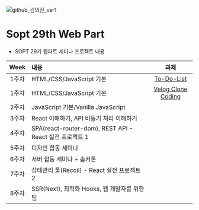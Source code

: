 ![github_김의진_ver1](https://user-images.githubusercontent.com/24906022/135574416-78cded38-6fbf-4fec-9da9-32e5d01b7035.png)

# Sopt 29th Web Part

- SOPT 29기 웹파트 세미나 프로젝트 내용

|Week|내용|과제|
|:---:|:---------------|:-------------:|
|1주차|HTML/CSS/JavaScript 기본|[To-Do-List](https://github.com/WE-SOPT-29th-Web-Part/Euijin-Kim/tree/main/to-do-list)|
|1주차|HTML/CSS/JavaScript 기본|[Velog Clone Coding](https://github.com/WE-SOPT-29th-Web-Part/Euijin-Kim/tree/main/velog-clone)|
|2주차|JavaScript 기본/Vanilla JavaScript||
|3주차|React 이해하기, API 비동기 처리 이해하기||
|4주차|SPA(react-router-dom), REST API - React 실전 프로젝트 1||
|5주차|디자인 합동 세미나||
|6주차|서버 합동 세미나 + 솝커톤||
|7주차|상태관리 툴(Recoil) - React 실전 프로젝트 2||
|8주차|SSR(Next), 최적화 Hooks, 웹 개발자를 위한 팁||
